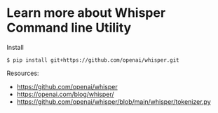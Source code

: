 # Learn more about Whisper Command line Utility #

Install
```
$ pip install git+https://github.com/openai/whisper.git 
```


Resources:
- https://github.com/openai/whisper
- https://openai.com/blog/whisper/
- https://github.com/openai/whisper/blob/main/whisper/tokenizer.py